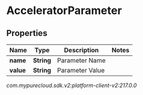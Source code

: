 # AcceleratorParameter


## Properties

| Name | Type | Description | Notes |
| ------------ | ------------- | ------------- | ------------- |
| **name** | **String** | Parameter Name |  |
| **value** | **String** | Parameter Value |  |




_com.mypurecloud.sdk.v2:platform-client-v2:217.0.0_
